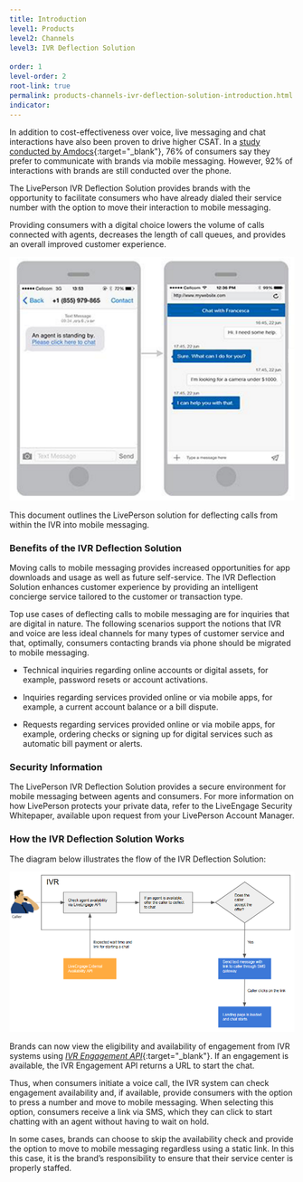 ```yaml
---
title: Introduction
level1: Products
level2: Channels
level3: IVR Deflection Solution

order: 1
level-order: 2
root-link: true
permalink: products-channels-ivr-deflection-solution-introduction.html
indicator:
---
```


In addition to cost-effectiveness over voice, live messaging and chat interactions have also been proven to drive higher CSAT. In a [study
conducted by Amdocs](http://www.amdocs.com/news/pages/amdocs-survey-improved-proactive-care-mobile-self-service-tools.aspx){:target="_blank"}, 76% of consumers say they prefer to communicate with brands via mobile messaging. However, 92% of interactions with brands are still conducted over the phone.

The LivePerson IVR Deflection Solution provides brands with the opportunity to facilitate consumers who have already dialed their service number with the option to move their interaction to mobile messaging.

Providing consumers with a digital choice lowers the volume of calls connected with agents, decreases the length of call queues, and provides an overall improved customer experience.

![IVR1](img/ivr1.png)

This document outlines the LivePerson solution for deflecting calls from within the IVR into mobile messaging.

### Benefits of the IVR Deflection Solution

Moving calls to mobile messaging provides increased opportunities for app downloads and usage as well as future self-service. The IVR Deflection Solution enhances customer experience by providing an intelligent concierge service tailored to the customer or transaction type.

Top use cases of deflecting calls to mobile messaging are for inquiries that are digital in nature. The following scenarios support the notions that IVR and voice are less ideal channels for many types of customer service and that, optimally, consumers contacting brands via phone should be migrated to mobile messaging.

* Technical inquiries regarding online accounts or digital assets, for example, password resets or account activations.

* Inquiries regarding services provided online or via mobile apps, for example, a current account balance or a bill dispute.

* Requests regarding services provided online or via mobile apps, for example, ordering checks or signing up for digital services such as automatic bill payment or alerts.

### Security Information


The LivePerson IVR Deflection Solution provides a secure environment for mobile messaging between agents and consumers. For more information on how LivePerson protects your private data, refer to the LiveEngage Security Whitepaper, available upon request from your LivePerson Account Manager.

### How the IVR Deflection Solution Works


The diagram below illustrates the flow of the IVR Deflection Solution:

![IVR2](img/ivr2.png)

Brands can now view the eligibility and availability of engagement from IVR systems using [*IVR Engagement API*](https://s3-eu-west-1.amazonaws.com/ce-sr/CA/API+Guides/IVR+Deflection+External+Engagement+API.pdf){:target="_blank"}. If an engagement is available, the IVR Engagement API returns a URL to start the chat.

Thus, when consumers initiate a voice call, the IVR system can check engagement availability and, if available, provide consumers with the option to press a number and move to mobile messaging. When selecting this option, consumers receive a link via SMS, which they can click to start chatting with an agent without having to wait on hold.

In some cases, brands can choose to skip the availability check and provide the option to move to mobile messaging regardless using a static link. In this this case, it is the brand’s responsibility to ensure that their service center is properly staffed.
